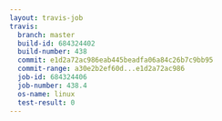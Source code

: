 ```yaml
---
layout: travis-job
travis:
  branch: master
  build-id: 684324402
  build-number: 438
  commit: e1d2a72ac986eab445beadfa06a84c26b7c9bb95
  commit-range: a30e2b2ef60d...e1d2a72ac986
  job-id: 684324406
  job-number: 438.4
  os-name: linux
  test-result: 0
---
```

